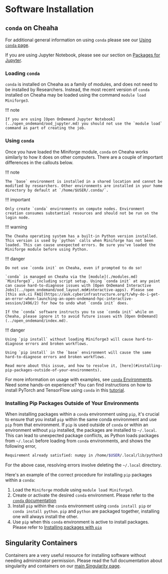 # Software Installation

## `conda` on Cheaha

For additional general information on using `conda` please see our [Using `conda` page](../../workflow_solutions/using_conda.md).

If you are using Jupyter Notebook, please see our section on [Packages for Jupyter](../../workflow_solutions/using_conda.md#packages-for-jupyter).

### Loading `conda`

`conda` is installed on Cheaha as a family of modules, and does not need to be installed by Researchers. Instead, the most recent version of `conda` installed on Cheaha may be loaded using the command `module load Miniforge3`.

<!-- markdownlint-disable MD046 -->
!!! note

    If you are using [Open OnDemand Jupyter Notebook](../open_ondemand/ood_jupyter.md) you should not use the `module load` command as part of creating the job.
<!-- markdownlint-enable MD046 -->

### Using `conda`

Once you have loaded the Miniforge module, `conda` on Cheaha works similarly to how it does on other computers. There are a couple of important differences in the callouts below.

<!-- markdownlint-disable MD046 -->
!!! note

    The `base` environment is installed in a shared location and cannot be modified by researchers. Other environments are installed in your home directory by default at `/home/$USER/.conda/`.
<!-- markdownlint-enable MD046 -->

<!-- markdownlint-disable MD046 -->
!!! important

    Only create `conda` environments on compute nodes. Environment creation consumes substantial resources and should not be run on the login node.
<!-- markdownlint-enable MD046 -->

<!-- markdownlint-disable MD046 -->
!!! warning

    The Cheaha operating system has a built-in Python version installed. This version is used by `python` calls when Miniforge has not been loaded. This can cause unexpected errors. Be sure you've loaded the Miniforge module before using Python.
<!-- markdownlint-enable MD046 -->

<!-- markdownlint-disable MD046 -->
!!! danger

    Do not use `conda init` on Cheaha, even if prompted to do so!

    `conda` is managed on Cheaha via the [module](./modules.md) `Miniforge3`, including script setup. Using `conda init` at any point can cause hard-to-diagnose issues with [Open OnDemand Interactive Jobs](../open_ondemand/ood_layout.md#interactive-apps). Please see [this ask.ci FAQ](https://ask.cyberinfrastructure.org/t/why-do-i-get-an-error-when-launching-an-open-ondemand-hpc-interactive-session/2496/2) for how to undo what `conda init` does.

    If the `conda` software instructs you to use `conda init` while on Cheaha, please ignore it to avoid future issues with [Open OnDemand](../open_ondemand/index.md).
<!-- markdownlint-enable MD046 -->

<!-- markdownlint-disable MD046 -->
!!! danger

    Using `pip install` without loading Miniforge3 will cause hard-to-diagnose errors and broken workflows.

    Using `pip install` in the `base` environment will cause the same hard-to-diagnose errors and broken workflows.

    Read more about this issue, and how to resolve it, [here](#installing-pip-packages-outside-of-your-environments).
<!-- markdownlint-enable MD046 -->

For more information on usage with examples, see [`conda` Environments](../../workflow_solutions/using_conda.md). Need some hands-on experience? You can find instructions on how to install PyTorch and TensorFlow using `conda` in this [tutorial](../tutorial/pytorch_tensorflow.md).

### Installing Pip Packages Outside of Your Environments

When installing packages within a `conda` environment using `pip`, it's crucial to ensure that you install `pip` within the same conda environment and use `pip` from that environment. If `pip` is used outside of `conda` or within an environment without `pip` installed, the packages are installed to `~/.local`. This can lead to unexpected package conflicts, as Python loads packages from `~/.local` before loading from `conda` environments, and shows the following error,

```bash
Requirement already satisfied: numpy in /home/$USER/.local/lib/python3.11/site-packages (1.26.3)
```

For the above case, resolving errors involve deleting the `~/.local` directory.

Here's an example of the correct procedure for installing `pip` packages within a `conda`:

1. Load the `Miniforge` module using `module load Miniforge3`.
1. Create or activate the desired `conda` environment. Please refer to the [`conda` documentation](../../workflow_solutions/using_conda.md#create-an-environment)
1. Install `pip` within the `conda` environment using `conda install pip` or `conda install python`. `pip` and `python` are packaged together, installing one will always install the other.
1. Use `pip` when this `conda` environment is active to install packages. Please refer to [Installing packages with `pip`](../../workflow_solutions/using_conda.md#installing-packages-with-pip)

## Singularity Containers

Containers are a very useful resource for installing software without needing administrator permission. Please read the full documentation about singularity and containers on our [main Singularity page](../../workflow_solutions/getting_containers.md#containers-on-cheaha).
